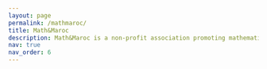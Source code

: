 ```yaml
---
layout: page
permalink: /mathmaroc/
title: Math&Maroc
description: Math&Maroc is a non-profit association promoting mathematics through training, outreach, and competitions.
nav: true
nav_order: 6
---
```

